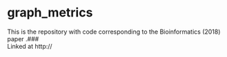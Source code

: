 # graph_metrics

This is the repository with code corresponding to the Bioinformatics (2018) paper .###\
Linked at <l>http://</l>
